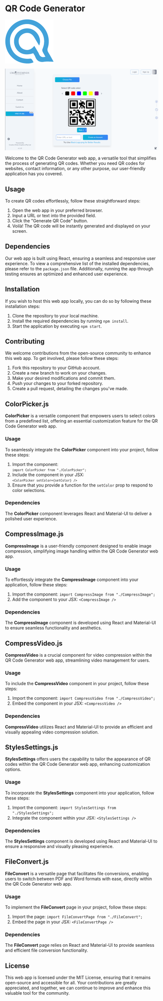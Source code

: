 # QR Code Generator

![Q Logo](https://github.com/Ubaton/QRCode/blob/master/src/assets/icons/Q.png)

![QR Code Website Image](https://github.com/Ubaton/QRCode/blob/master/src/assets/images/CMG_QRcodeG.png)

Welcome to the QR Code Generator web app, a versatile tool that simplifies the process of generating QR codes. Whether you need QR codes for websites, contact information, or any other purpose, our user-friendly application has you covered.

## Usage

To create QR codes effortlessly, follow these straightforward steps:

1. Open the web app in your preferred browser.
2. Input a URL or text into the provided field.
3. Click the "Generate QR Code" button.
4. Voilà! The QR code will be instantly generated and displayed on your screen.

## Dependencies

Our web app is built using React, ensuring a seamless and responsive user experience.
To view a comprehensive list of the installed dependencies, please refer to the `package.json` file. Additionally, running the app through testing ensures an optimized and enhanced user experience.

## Installation

If you wish to host this web app locally, you can do so by following these installation steps:

1. Clone the repository to your local machine.
2. Install the required dependencies by running `npm install`.
3. Start the application by executing `npm start`.

## Contributing

We welcome contributions from the open-source community to enhance this web app. To get involved, please follow these steps:

1. Fork this repository to your GitHub account.
2. Create a new branch to work on your changes.
3. Make your desired modifications and commit them.
4. Push your changes to your forked repository.
5. Create a pull request, detailing the changes you've made.

## ColorPicker.js

**ColorPicker** is a versatile component that empowers users to select colors from a predefined list, offering an essential customization feature for the QR Code Generator web app.

### Usage

To seamlessly integrate the **ColorPicker** component into your project, follow these steps:

1. Import the component:<code> `import ColorPicker from "./ColorPicker";` </code>
2. Include the component in your JSX: <code> `<ColorPicker setColor={setColor} />`</code>
3. Ensure that you provide a function for the `setColor` prop to respond to color selections.

### Dependencies

The **ColorPicker** component leverages React and Material-UI to deliver a polished user experience.

## CompressImage.js

**CompressImage** is a user-friendly component designed to enable image compression, simplifying image handling within the QR Code Generator web app.

### Usage

To effortlessly integrate the **CompressImage** component into your application, follow these steps:

1. Import the component: `import CompressImage from "./CompressImage";`
2. Add the component to your JSX: `<CompressImage />`

### Dependencies

The **CompressImage** component is developed using React and Material-UI to ensure seamless functionality and aesthetics.

## CompressVideo.js

**CompressVideo** is a crucial component for video compression within the QR Code Generator web app, streamlining video management for users.

### Usage

To include the **CompressVideo** component in your project, follow these steps:

1. Import the component: `import CompressVideo from "./CompressVideo";`
2. Embed the component in your JSX: `<CompressVideo />`

### Dependencies

**CompressVideo** utilizes React and Material-UI to provide an efficient and visually appealing video compression solution.

## StylesSettings.js

**StylesSettings** offers users the capability to tailor the appearance of QR codes within the QR Code Generator web app, enhancing customization options.

### Usage

To incorporate the **StylesSettings** component into your application, follow these steps:

1. Import the component: `import StylesSettings from "./StylesSettings";`
2. Integrate the component within your JSX: `<StylesSettings />`

### Dependencies

The **StylesSettings** component is developed using React and Material-UI to ensure a responsive and visually pleasing experience.

## FileConvert.js

**FileConvert** is a versatile page that facilitates file conversions, enabling users to switch between PDF and Word formats with ease, directly within the QR Code Generator web app.

### Usage

To implement the **FileConvert** page in your project, follow these steps:

1. Import the page: `import FileConvertPage from "./FileConvert";`
2. Embed the page in your JSX: `<FileConvertPage />`

### Dependencies

The **FileConvert** page relies on React and Material-UI to provide seamless and efficient file conversion functionality.

## License

This web app is licensed under the MIT License, ensuring that it remains open-source and accessible for all. Your contributions are greatly appreciated, and together, we can continue to improve and enhance this valuable tool for the community.
